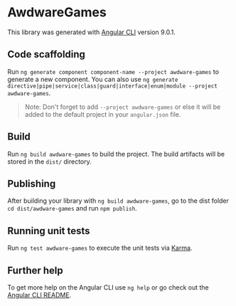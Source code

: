 # AwdwareGames

This library was generated with [Angular CLI](https://github.com/angular/angular-cli) version 9.0.1.

## Code scaffolding

Run `ng generate component component-name --project awdware-games` to generate a new component. You can also use `ng generate directive|pipe|service|class|guard|interface|enum|module --project awdware-games`.
> Note: Don't forget to add `--project awdware-games` or else it will be added to the default project in your `angular.json` file. 

## Build

Run `ng build awdware-games` to build the project. The build artifacts will be stored in the `dist/` directory.

## Publishing

After building your library with `ng build awdware-games`, go to the dist folder `cd dist/awdware-games` and run `npm publish`.

## Running unit tests

Run `ng test awdware-games` to execute the unit tests via [Karma](https://karma-runner.github.io).

## Further help

To get more help on the Angular CLI use `ng help` or go check out the [Angular CLI README](https://github.com/angular/angular-cli/blob/master/README.md).

